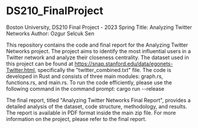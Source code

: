 # DS210_FinalProject
Boston University, DS210 Final Project - 2023 Spring
Title: Analyzing Twitter Networks
Author: Ozgur Selcuk Sen

This repository contains the code and final report for the Analyzing Twitter Networks project. 
The project aims to identify the most influential users in a Twitter network and analyze their closeness centrality. 
The dataset used in this project can be found at https://snap.stanford.edu/data/egonets-Twitter.html, specifically the "twitter_combined.txt" file.
The code is developed in Rust and consists of three main modules: graph.rs, functions.rs, and main.rs.
To run the code efficiently, please use the following command in the command prompt: cargo run --release

The final report, titled "Analyzing Twitter Networks Final Report", provides a detailed analysis of the dataset, code structure, methodology, and results. 
The report is available in PDF format inside the main zip file. For more information on the project, please refer to the final report.


